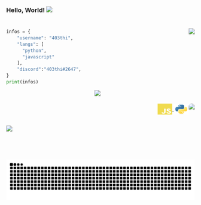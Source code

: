 ### Hello, World! <img width="45" src="https://raw.githubusercontent.com/simple-icons/simple-icons/develop/icons/python.svg"> 
#
<span><img height="180em" src="https://github-readme-stats.vercel.app/api?username=403thi&show_icons=true&theme=dark&include_all_commits=true&count_private=true" align="right"/></span>
```py
infos = {
    "username": "403thi",
    "langs": [
      "python",
      "javascript"
    ],
    "discord":"403thi#2647",
}
print(infos)
```
<div align="center">
  <a href="https://github.com/403thi">
  <img height="180em" src="https://github-readme-stats.vercel.app/api/top-langs/?username=403thi&layout=compact&langs_count=7&theme=dark"/>
</div>
<div style="display: inline_block" align="right"><br>
  <img align="center" height="30" width="40" src="https://raw.githubusercontent.com/devicons/devicon/master/icons/javascript/javascript-plain.svg">
  <img align="center" height="30" width="40" src="https://raw.githubusercontent.com/devicons/devicon/master/icons/python/python-original.svg">
  <img align="right" height="150" style="border-radius:50px;" src= "https://avatars.githubusercontent.com/u/82724852?v=4">
</div>
  
  ##
 
<div> 
  <a href = "mailto:thidotpy@gmail.com"><img src="https://img.shields.io/badge/-Gmail-%23333?style=for-the-badge&logo=gmail&logoColor=white" target="_blank"></a>
  
  ![Snake animation](https://github.com/403thi/403thi/blob/output/github-contribution-grid-snake.svg)
 
</div>
